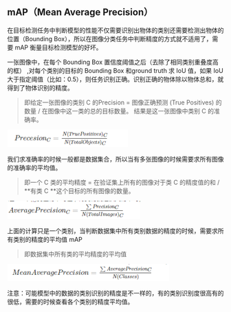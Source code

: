 ## mAP（Mean Average Precision）

在目标检测任务中判断模型的性能不仅需要识别出物体的类别还需要检测出物体的位置（Bounding Box），所以在图像分类任务中判断精度的方式就不适用了，需要 mAP 衡量目标检测模型的好坏。

一张图像中，在每个 Bounding Box 置信度阈值之后（去除了相同类别重叠度高的框） ,对每个类别的目标的 Bounding Box 和ground truth 求 IoU 值，如果 IoU 大于指定阈值（比如：0.5），则任务识别正确。识别正确的物体除以物体总和，就得到了物体识别的精度。

> 即给定一张图像的类别 C 的Precision = 图像正确预测 (True Positives) 的数量 / 在图像中这一类的总的目标数量。 结果是这一张图像中类别 C 的准确率。

![](../imgs/92.png)



我们求准确率的时候一般都是数据集合，所以当有多张图像的时候需要求所有图像的准确率的平均值。

> 即一个 C 类的平均精度 = 在验证集上所有的图像对于类 C 的精度值的和 / **有类 C **这个目标的所有图像的数量。 

![](../imgs/93.png)

上面的计算只是一个类别，当判断数据集中所有类别数据的精度的时候，需要求所有类别的精度的平均值 mAP

> 即数据集中所有类的平均精度的平均值



![](../imgs/94.png)

注意：可能模型中的数据的类别识别的精度是不一样的，有的类别识别度很高有的很低，需要的时候查看各个类别的精度平均值。